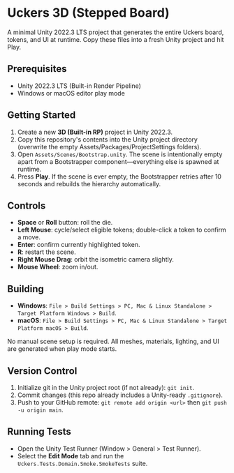 # Uckers 3D (Stepped Board)

A minimal Unity 2022.3 LTS project that generates the entire Uckers board, tokens, and UI at runtime. Copy these files into a fresh Unity project and hit Play.

## Prerequisites
- Unity 2022.3 LTS (Built-in Render Pipeline)
- Windows or macOS editor play mode

## Getting Started
1. Create a new **3D (Built-in RP)** project in Unity 2022.3.
2. Copy this repository's contents into the Unity project directory (overwrite the empty Assets/Packages/ProjectSettings folders).
3. Open `Assets/Scenes/Bootstrap.unity`. The scene is intentionally empty apart from a Bootstrapper component—everything else is spawned at runtime.
4. Press **Play**. If the scene is ever empty, the Bootstrapper retries after 10 seconds and rebuilds the hierarchy automatically.

## Controls
- **Space** or **Roll** button: roll the die.
- **Left Mouse**: cycle/select eligible tokens; double-click a token to confirm a move.
- **Enter**: confirm currently highlighted token.
- **R**: restart the scene.
- **Right Mouse Drag**: orbit the isometric camera slightly.
- **Mouse Wheel**: zoom in/out.

## Building
- **Windows**: `File > Build Settings > PC, Mac & Linux Standalone > Target Platform Windows > Build`.
- **macOS**: `File > Build Settings > PC, Mac & Linux Standalone > Target Platform macOS > Build`.

No manual scene setup is required. All meshes, materials, lighting, and UI are generated when play mode starts.

## Version Control
1. Initialize git in the Unity project root (if not already): `git init`.
2. Commit changes (this repo already includes a Unity-ready `.gitignore`).
3. Push to your GitHub remote: `git remote add origin <url>` then `git push -u origin main`.

## Running Tests
- Open the Unity Test Runner (Window > General > Test Runner).
- Select the **Edit Mode** tab and run the `Uckers.Tests.Domain.Smoke.SmokeTests` suite.
